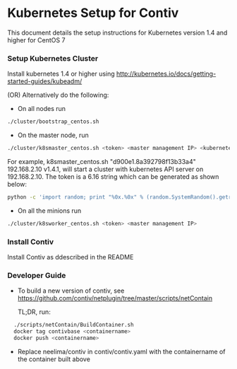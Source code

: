 # Kubernetes Setup for Contiv

This document details the setup instructions for Kubernetes version 1.4 and higher for CentOS 7

### Setup Kubernetes Cluster
Install kubernetes 1.4 or higher using http://kubernetes.io/docs/getting-started-guides/kubeadm/

(OR) Alternatively do the following:
* On all nodes run 

```sh
./cluster/bootstrap_centos.sh
```

* On the master node, run 

```sh
./cluster/k8smaster_centos.sh <token> <master management IP> <kubernetes version>
```
For example, k8smaster_centos.sh "d900e1.8a392798f13b33a4" 192.168.2.10 v1.4.1, will start a cluster with kubernetes API server on 192.168.2.10. The token is a 6.16 string which can be generated as shown below:
```sh
python -c 'import random; print "%0x.%0x" % (random.SystemRandom().getrandbits(3*8), random.SystemRandom().getrandbits(8*8))' 

```
        
* On all the minions run 

```sh
./cluster/k8sworker_centos.sh <token> <master management IP>
```
### Install Contiv

Install Contiv as ddescribed in the README

### Developer Guide

* To build a new version of contiv, see https://github.com/contiv/netplugin/tree/master/scripts/netContain
  
  TL;DR, run:
```sh
  ./scripts/netContain/BuildContainer.sh
  docker tag contivbase <containername>
  docker push <containername>
```
* Replace neelima/contiv in contiv/contiv.yaml with the containername of the container built above
